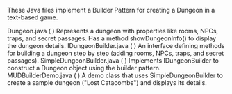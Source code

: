 These Java files implement a Builder Pattern for creating a Dungeon in a text-based game.

Dungeon.java (​
)
Represents a dungeon with properties like rooms, NPCs, traps, and secret passages.
Has a method showDungeonInfo() to display the dungeon details.
IDungeonBuilder.java (​
)
An interface defining methods for building a dungeon step by step (adding rooms, NPCs, traps, and secret passages).
SimpleDungeonBuilder.java (​
)
Implements IDungeonBuilder to construct a Dungeon object using the builder pattern.
MUDBuilderDemo.java (​
)
A demo class that uses SimpleDungeonBuilder to create a sample dungeon ("Lost Catacombs") and displays its details.
